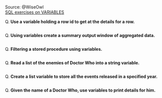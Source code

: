 Source: @WiseOwl<br>
[SQL exercises on VARIABLES](https://www.wiseowl.co.uk/sql/exercises/standard/variables/)

Q. <b>Use a variable holding a row id to get at the details for a row.</b><br>
```
```

Q. <b>Using variables create a summary output window of aggregated data.</b><br>
```
```

Q. <b>Filtering a stored procedure using variables.</b><br>
```
```

Q. <b>Read a list of the enemies of Doctor Who into a string variable.</b><br>
```
```

Q. <b>Create a list variable to store all the events released in a specified year.</b><br>
```
```

Q. <b>Given the name of a Doctor Who, use variables to print details for him.</b><br>
```
```
